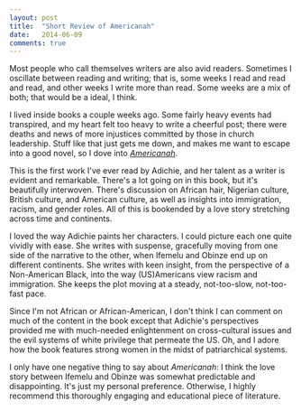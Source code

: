 ```yaml
---
layout: post
title:  "Short Review of Americanah"
date:   2014-06-09
comments: true
---
```


Most people who call themselves writers are also avid readers. Sometimes I oscillate between reading and writing; that is, some weeks I read and read and read, and other weeks I write more than read. Some weeks are a mix of both; that would be a ideal, I think.

I lived inside books a couple weeks ago. Some fairly heavy events had transpired, and my heart felt too heavy to write a cheerful post; there were deaths and news of more injustices committed by those in church leadership. Stuff like that just gets me down, and makes me want to escape into a good novel, so I dove into [_Americanah_](http://www.amazon.com/Americanah-Chimamanda-Ngozi-Adichie/dp/0307455920/ref=sr_1_1_ha?s=books&ie=UTF8&qid=1401757221&sr=1-1&keywords=americanah).

This is the first work I've ever read by Adichie, and her talent as a writer is evident and remarkable. There's a lot going on in this book, but it's beautifully interwoven. There's discussion on African hair, Nigerian culture, British culture, and American culture, as well as insights into immigration, racism, and gender roles. All of this is bookended by a love story stretching across time and continents.

I loved the way Adichie paints her characters. I could picture each one quite vividly with ease. She writes with suspense, gracefully moving from one side of the narrative to the other, when Ifemelu and Obinze end up on different continents. She writes with keen insight, from the perspective of a Non-American Black, into the way (US)Americans view racism and immigration. She keeps the plot moving at a steady, not-too-slow, not-too-fast pace.

Since I'm not African or African-American, I don't think I can comment on much of the content in the book except that Adichie's perspectives provided me with much-needed enlightenment on cross-cultural issues and the evil systems of white privilege that permeate the US. Oh, and I adore how the book features strong women in the midst of patriarchical systems.

I only have one negative thing to say about *Americanah*: I think the love story between Ifemelu and Obinze was somewhat predictable and disappointing. It's just my personal preference. Otherwise, I highly recommend this thoroughly engaging and educational piece of literature.
